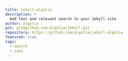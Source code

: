 ```yaml
---
title: jekyll-algolia
description: >
  Add fast and relevant search to your Jekyll site
author: algolia
git: git@github.com:algolia/jekyll.git
repository: https://github.com/algolia/jekyll-algolia
featured: true
tags:
  - search
  - saas
---
```

